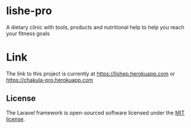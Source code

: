 # lishe-pro

A dietary clinic with tools, products and nutritional help to help you reach your fitness goals

# Link

The link to this project is currently at https://lishep.herokuapp.com or https://chakula-pro.herokuapp.com

## License

The Laravel framework is open-sourced software licensed under the [MIT license](https://opensource.org/licenses/MIT).

